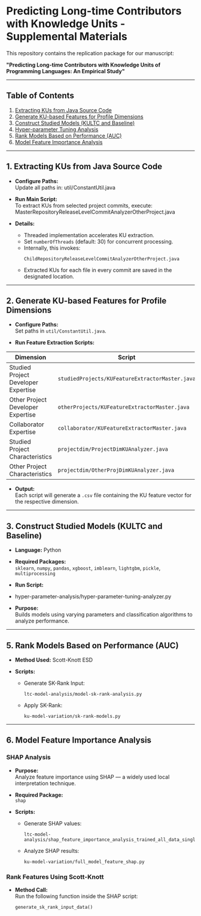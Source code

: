 # Predicting Long-time Contributors with Knowledge Units - Supplemental Materials

This repository contains the replication package for our manuscript:

**"Predicting Long-time Contributors with Knowledge Units of Programming Languages: An Empirical Study"**

---

## Table of Contents

1. [Extracting KUs from Java Source Code](#1-extracting-kus-from-java-source-code)  
2. [Generate KU-based Features for Profile Dimensions](#2-generate-ku-based-features-for-profile-dimensions)  
3. [Construct Studied Models (KULTC and Baseline)](#3-construct-studied-models-kultc-and-baseline)  
4. [Hyper-parameter Tuning Analysis](#4-hyper-parameter-tuning-analysis)  
5. [Rank Models Based on Performance (AUC)](#5-rank-models-based-on-performance-auc)  
6. [Model Feature Importance Analysis](#6-model-feature-importance-analysis)  

---

## 1. Extracting KUs from Java Source Code

- **Configure Paths:**  
  Update all paths in: util/ConstantUtil.java
- **Run Main Script:**  
To extract KUs from selected project commits, execute: MasterRepositoryReleaseLevelCommitAnalyzerOtherProject.java

- **Details:**
  - Threaded implementation accelerates KU extraction.
  - Set `numberOfThreads` (default: 30) for concurrent processing.
  - Internally, this invokes:
    ```
    ChildRepositoryReleaseLevelCommitAnalyzerOtherProject.java
    ```
  - Extracted KUs for each file in every commit are saved in the designated location.

---

## 2. Generate KU-based Features for Profile Dimensions

- **Configure Paths:**  
Set paths in `util/ConstantUtil.java`.

- **Run Feature Extraction Scripts:**

| Dimension | Script |
|-----------|--------|
| Studied Project Developer Expertise | `studiedProjects/KUFeatureExtractorMaster.java` |
| Other Project Developer Expertise   | `otherProjects/KUFeatureExtractorMaster.java` |
| Collaborator Expertise              | `collaborator/KUFeatureExtractorMaster.java` |
| Studied Project Characteristics     | `projectdim/ProjectDimKUAnalyzer.java` |
| Other Project Characteristics       | `projectdim/OtherProjDimKUAnalyzer.java` |

- **Output:**  
Each script will generate a `.csv` file containing the KU feature vector for the respective dimension.

---

## 3. Construct Studied Models (KULTC and Baseline)

- **Language:** Python  
- **Required Packages:**  
`sklearn`, `numpy`, `pandas`, `xgboost`, `imblearn`, `lightgbm`, `pickle`, `multiprocessing`

- **Run Script:**
- hyper-parameter-analysis/hyper-parameter-tuning-analyzer.py
- **Purpose:**  
  Builds models using varying parameters and classification algorithms to analyze performance.

---

## 5. Rank Models Based on Performance (AUC)

- **Method Used:** Scott-Knott ESD

- **Scripts:**
  - Generate SK-Rank Input:
    ```
    ltc-model-analysis/model-sk-rank-analysis.py
    ```
  - Apply SK-Rank:
    ```
    ku-model-variation/sk-rank-models.py
    ```
---

## 6. Model Feature Importance Analysis

### SHAP Analysis

- **Purpose:**  
  Analyze feature importance using SHAP — a widely used local interpretation technique.

- **Required Package:**  
  `shap`

- **Scripts:**
  - Generate SHAP values:
    ```
    ltc-model-analysis/shap_feature_importance_analysis_trained_all_data_single_model.py
    ```
  - Analyze SHAP results:
    ```
    ku-model-variation/full_model_feature_shap.py
    ```

### Rank Features Using Scott-Knott

- **Method Call:**  
  Run the following function inside the SHAP script:
  ```python
  generate_sk_rank_input_data()
